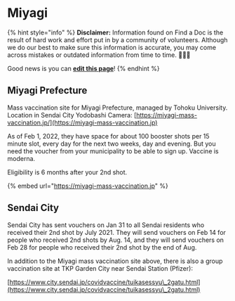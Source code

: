 # Miyagi

{% hint style="info" %}
**Disclaimer:** Information found on Find a Doc is the result of hard work and effort put in by a community of volunteers. Although we do our best to make sure this information is accurate, you may come across mistakes or outdated information from time to time. 🙇🏾‍♀️

Good news is you can [**edit this page**](https://app.gitbook.com/invite/Hmir5Cugknp7uJaXBpz1/94vH2CSObJutobSAA9Ft)!
{% endhint %}

## Miyagi Prefecture&#x20;

Mass vaccination site for Miyagi Prefecture, managed by Tohoku University. Location in Sendai City Yodobashi Camera: [https://miyagi-mass-vaccination.jp/](https://miyagi-mass-vaccination.jp)

As of Feb 1, 2022, they have space for about 100 booster shots per 15 minute slot, every day for the next two weeks, day and evening.  But you need the voucher from your municipality to be able to sign up. Vaccine is moderna.

Eligibility is 6 months after your 2nd shot.

{% embed url="https://miyagi-mass-vaccination.jp" %}

## Sendai City&#x20;

Sendai City has sent vouchers on Jan 31 to all Sendai residents who received their 2nd shot by July 2021. They will send vouchers on Feb 14 for people who received 2nd shots by Aug. 14, and they will send vouchers on Feb 28 for people who received their 2nd shot by the end of Aug.

In addition to the Miyagi mass vaccination site above, there is also a group vaccination site at TKP Garden City near Sendai Station (Pfizer):&#x20;

[https://www.city.sendai.jp/covidvaccine/tuikasessyu\_2gatu.html](https://www.city.sendai.jp/covidvaccine/tuikasessyu\_2gatu.html)
